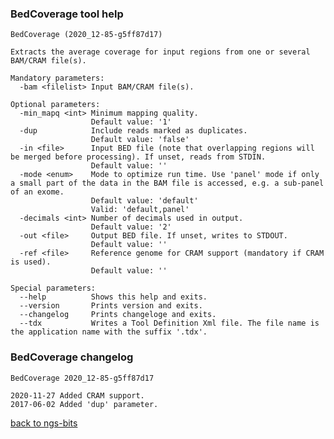 ### BedCoverage tool help
	BedCoverage (2020_12-85-g5ff87d17)
	
	Extracts the average coverage for input regions from one or several BAM/CRAM file(s).
	
	Mandatory parameters:
	  -bam <filelist> Input BAM/CRAM file(s).
	
	Optional parameters:
	  -min_mapq <int> Minimum mapping quality.
	                  Default value: '1'
	  -dup            Include reads marked as duplicates.
	                  Default value: 'false'
	  -in <file>      Input BED file (note that overlapping regions will be merged before processing). If unset, reads from STDIN.
	                  Default value: ''
	  -mode <enum>    Mode to optimize run time. Use 'panel' mode if only a small part of the data in the BAM file is accessed, e.g. a sub-panel of an exome.
	                  Default value: 'default'
	                  Valid: 'default,panel'
	  -decimals <int> Number of decimals used in output.
	                  Default value: '2'
	  -out <file>     Output BED file. If unset, writes to STDOUT.
	                  Default value: ''
	  -ref <file>     Reference genome for CRAM support (mandatory if CRAM is used).
	                  Default value: ''
	
	Special parameters:
	  --help          Shows this help and exits.
	  --version       Prints version and exits.
	  --changelog     Prints changeloge and exits.
	  --tdx           Writes a Tool Definition Xml file. The file name is the application name with the suffix '.tdx'.
	
### BedCoverage changelog
	BedCoverage 2020_12-85-g5ff87d17
	
	2020-11-27 Added CRAM support.
	2017-06-02 Added 'dup' parameter.
[back to ngs-bits](https://github.com/imgag/ngs-bits)